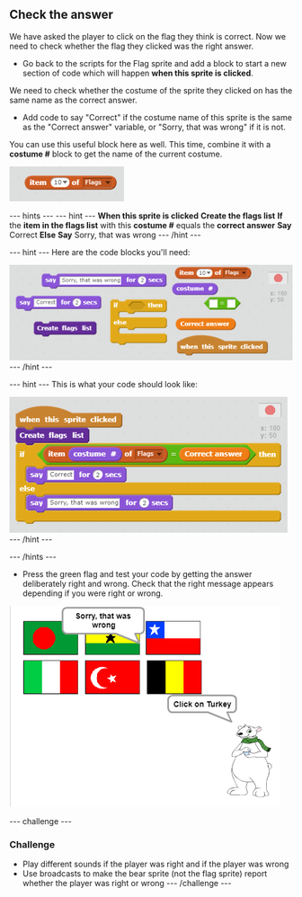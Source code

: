 ## Check the answer

We have asked the player to click on the flag they think is correct. Now we need to check whether the flag they clicked was the right answer.

+ Go back to the scripts for the Flag sprite and add a block to start a new section of code which will happen **when this sprite is clicked**.

We need to check whether the costume of the sprite they clicked on has the same name as the correct answer.

+ Add code to say "Correct" if the costume name of this sprite is the same as the "Correct answer" variable, or "Sorry, that was wrong" if it is not.

You can use this useful block here as well. This time, combine it with a **costume #** block to get the name of the current costume.

![Item from list](images/item-from-list.png)

--- hints ---
--- hint ---
**When this sprite is clicked**
**Create the flags list**
**If** the **item in the flags list** with this **costume #** equals the **correct answer**
**Say** Correct
**Else**
**Say** Sorry, that was wrong
--- /hint ---

--- hint ---
Here are the code blocks you'll need:

![Check answer hint](images/check-answer-hint.png)
--- /hint ---

--- hint ---
This is what your code should look like:

![Check answer solution](images/check-answer-solution.png)
--- /hint ---

--- /hints ---

+ Press the green flag and test your code by getting the answer deliberately right and wrong. Check that the right message appears depending if you were right or wrong.

![Click on the flag](images/click-on-flag.png)

--- challenge ---
### Challenge
+ Play different sounds if the player was right and if the player was wrong
+ Use broadcasts to make the bear sprite (not the flag sprite) report whether the player was right or wrong
--- /challenge ---
